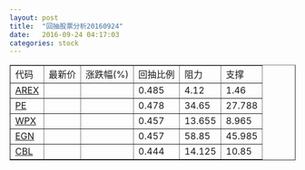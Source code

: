 ```yaml
---
layout: post
title:  "回抽股票分析20160924"
date:   2016-09-24 04:17:03
categories: stock
---
```

<script type="text/javascript">
var stockList = []
stockList.push('gb_arex');
stockList.push('gb_pe');
stockList.push('gb_wpx');
stockList.push('gb_egn');
stockList.push('gb_cbl');
</script>
<table border="1">
 <tr>
 <td>代码</td>
 <td>最新价</td>
 <td>涨跌幅(%)</td>
 <td>回抽比例</td>
 <td>阻力</td>
 <td>支撑</td>
</tr>
  <tr id="arex">
  <td><a href="http://stock.finance.sina.com.cn/usstock/quotes/AREX.html" target="_blank">AREX</a></td><td></td><td></td><td>0.485</td><td>4.12</td><td>1.46</td></tr>
  <tr id="pe">
  <td><a href="http://stock.finance.sina.com.cn/usstock/quotes/PE.html" target="_blank">PE</a></td><td></td><td></td><td>0.478</td><td>34.65</td><td>27.788</td></tr>
  <tr id="wpx">
  <td><a href="http://stock.finance.sina.com.cn/usstock/quotes/WPX.html" target="_blank">WPX</a></td><td></td><td></td><td>0.457</td><td>13.655</td><td>8.965</td></tr>
  <tr id="egn">
  <td><a href="http://stock.finance.sina.com.cn/usstock/quotes/EGN.html" target="_blank">EGN</a></td><td></td><td></td><td>0.457</td><td>58.85</td><td>45.985</td></tr>
  <tr id="cbl">
  <td><a href="http://stock.finance.sina.com.cn/usstock/quotes/CBL.html" target="_blank">CBL</a></td><td></td><td></td><td>0.444</td><td>14.125</td><td>10.85</td></tr>
</table>
